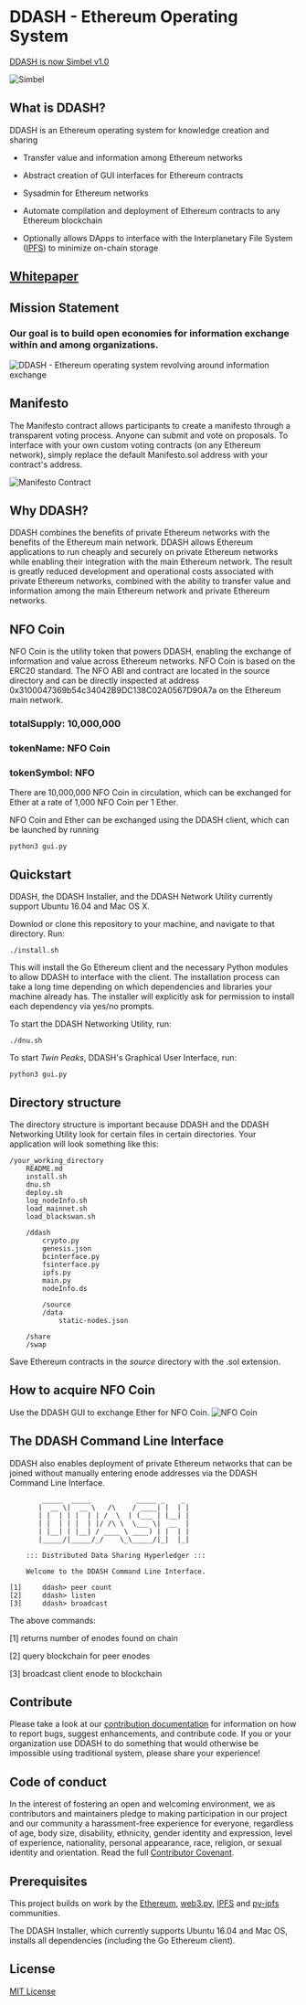 # DDASH - Ethereum Operating System
[DDASH is now Simbel v1.0](https://github.com/osmode/simbel)

![Simbel](https://s3-us-west-1.amazonaws.com/ddash/simbel.png)

## What is DDASH?
DDASH is an Ethereum operating system for knowledge creation and sharing

* Transfer value and information among Ethereum networks

* Abstract creation of GUI interfaces for Ethereum contracts

* Sysadmin for Ethereum networks  

* Automate compilation and deployment of Ethereum contracts to any Ethereum blockchain 

* Optionally allows DApps to interface with the Interplanetary File System ([IPFS](https://github.com/ipfs/ipfs)) to minimize on-chain storage 

## [Whitepaper](https://arxiv.org/abs/1709.07390)

## Mission Statement

### Our goal is to build open economies for information exchange within and among organizations.

![DDASH - Ethereum operating system revolving around information exchange](https://s3-us-west-1.amazonaws.com/ddash/luxor.png)

## Manifesto 
The Manifesto contract allows participants to create a manifesto through a transparent voting process. Anyone can submit and vote on proposals. To interface with your own custom voting contracts (on any Ethereum network), simply replace the default Manifesto.sol address with your contract's address.


![Manifesto Contract](https://s3-us-west-1.amazonaws.com/ddash/manifesto5.png)

## Why DDASH?
DDASH combines the benefits of private Ethereum networks with the benefits of the Ethereum main network. DDASH allows Ethereum applications to run cheaply and securely on private Ethereum networks while enabling their integration with the main Ethereum network. The result is greatly reduced development and operational costs associated with private Ethereum networks, combined with the ability to transfer value and information among the main Ethereum network and private Ethereum networks.

## NFO Coin
NFO Coin is the utility token that powers DDASH, enabling the exchange of information and value across Ethereum networks. NFO Coin is based on the ERC20 standard. The NFO ABI and contract are located in the source directory and can be directly inspected at address 0x3100047369b54c34042B9DC138C02A0567D90A7a on the Ethereum main network.

### totalSupply: 10,000,000
### tokenName: NFO Coin
### tokenSymbol: NFO

There are 10,000,000 NFO Coin in circulation, which can be exchanged for Ether at a rate of 1,000 NFO Coin per 1 Ether.

NFO Coin and Ether can be exchanged using the DDASH client, which can be launched by running 
```
python3 gui.py 
```
## Quickstart 
DDASH, the DDASH Installer, and the DDASH Network Utility currently support Ubuntu 16.04 and Mac OS X.

Downlod or clone this repository to your machine, and navigate to that directory. Run:  
```
./install.sh
```
This will install the Go Ethereum client and the necessary Python modules to allow DDASH to interface with the client. The installation process can take a long time depending on which dependencies and libraries your machine already has. The installer will explicitly ask for permission to install each dependency via yes/no prompts.   

To start the DDASH Networking Utility, run:
```
./dnu.sh
```

To start *Twin Peaks*, DDASH's Graphical User Interface, run:
```
python3 gui.py
```


## Directory structure
The directory structure is important because DDASH and the DDASH Networking Utility look for certain files in certain directories. Your application will look something like this:
```
/your_working_directory
	README.md
	install.sh
	dnu.sh
	deploy.sh
	log_nodeInfo.sh
	load_mainnet.sh
	load_blackswan.sh 

	/ddash
		crypto.py
		genesis.json
		bcinterface.py
		fsinterface.py
		ipfs.py
		main.py
		nodeInfo.ds
		
        /source
		/data
	    	static-nodes.json

	/share
	/swap

```
Save Ethereum contracts in the *source* directory with the .sol extension.

## How to acquire NFO Coin
Use the DDASH GUI to exchange Ether for NFO Coin. 
![NFO Coin](https://s3-us-west-1.amazonaws.com/ddash/nfocoin3.png)


## The DDASH Command Line Interface
DDASH also enables deployment of private Ethereum networks that can be joined without manually entering enode addresses via the DDASH Command Line Interface.
```
        _____  _____           _____ _    _ 
       |  __ \|  __ \   /\    / ____| |  | |
       | |  | | |  | | /  \  | (___ | |__| |
       | |  | | |  | |/ /\ \  \___ \|  __  |
       | |__| | |__| / ____ \ ____) | |  | |
       |_____/|_____/_/    \_\_____/|_|  |_|
                                                                
    ::: Distributed Data Sharing Hyperledger :::

    Welcome to the DDASH Command Line Interface.

[1]		ddash> peer count
[2]		ddash> listen
[3]		ddash> broadcast

```
The above commands:

[1]  returns number of enodes found on chain

[2] query blockchain for peer enodes

[3] broadcast client enode to blockchain


## Contribute
Please take a look at our [contribution documentation](https://github.com/osmode/ddash/blob/master/docs/CONTRIBUTING.md) for information on how to report bugs, suggest enhancements, and contribute code. If you or your organization use DDASH to do something that would otherwise be impossible using traditional system, please share your experience! 

## Code of conduct
In the interest of fostering an open and welcoming environment, we as contributors and maintainers pledge to making participation in our project and our community a harassment-free experience for everyone, regardless of age, body size, disability, ethnicity, gender identity and expression, level of experience, nationality, personal appearance, race, religion, or sexual identity and orientation. Read the full [Contributor Covenant](https://github.com/osmode/ddash/blob/master/docs/CODE_OF_CONDUCT.md). 

## Prerequisites
This project builds on work by the [Ethereum](https://www.ethereum.org), [web3.py](https://github.com/pipermerriam/web3.py), [IPFS](https://github.com/ipfs/ipfs) and [py-ipfs](https://github.com/ipfs/py-ipfs-api) communities. 

The DDASH Installer, which currently supports Ubuntu 16.04 and Mac OS, installs all dependencies (including the Go Ethereum client).

## License
[MIT License](https://github.com/osmode/ddash/blob/master/LICENSE) 

